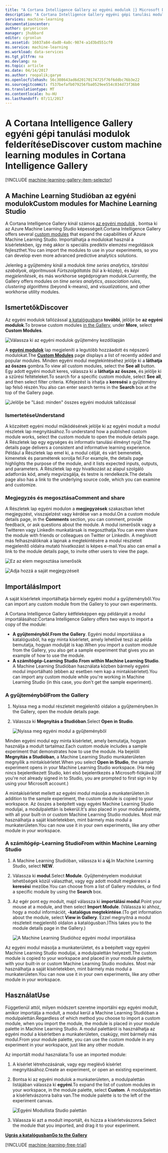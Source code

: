 ```yaml
---
title: "A Cortana Intelligence Gallery az egyéni modulok |} Microsoft Docs"
description: "A Cortana Intelligence Gallery egyéni gépi tanulási modulok felderítése."
services: machine-learning
documentationcenter: 
author: garyericson
manager: jhubbard
editor: cgronlun
ms.assetid: 16037a84-dad0-4a8c-9874-a1d3bd551cf0
ms.service: machine-learning
ms.workload: data-services
ms.tgt_pltfrm: na
ms.devlang: na
ms.topic: article
ms.date: 04/14/2017
ms.author: roopalik;garye
ms.openlocfilehash: 56c308643ad6d20170174725f76f6ddbc76b3e22
ms.sourcegitcommit: f537befafb079256fba0529ee554c034d73f36b0
ms.translationtype: MT
ms.contentlocale: hu-HU
ms.lasthandoff: 07/11/2017
---
```

# <a name="discover-custom-machine-learning-modules-in-cortana-intelligence-gallery"></a><span data-ttu-id="17f70-103">A Cortana Intelligence Gallery egyéni gépi tanulási modulok felderítése</span><span class="sxs-lookup"><span data-stu-id="17f70-103">Discover custom machine learning modules in Cortana Intelligence Gallery</span></span>
[!INCLUDE [machine-learning-gallery-item-selector](../../includes/machine-learning-gallery-item-selector.md)]

## <a name="custom-modules-for-machine-learning-studio"></a><span data-ttu-id="17f70-104">A Machine Learning Studióban az egyéni modulok</span><span class="sxs-lookup"><span data-stu-id="17f70-104">Custom modules for Machine Learning Studio</span></span>
<span data-ttu-id="17f70-105">A Cortana Intelligence Gallery kínál számos [az egyéni modulok](https://gallery.cortanaintelligence.com/customModules) , bontsa ki az Azure Machine Learning Studio képességeit.</span><span class="sxs-lookup"><span data-stu-id="17f70-105">Cortana Intelligence Gallery offers several [custom modules](https://gallery.cortanaintelligence.com/customModules) that expand the capabilities of Azure Machine Learning Studio.</span></span> <span data-ttu-id="17f70-106">Importálhatja a modulokat használ a kísérletekben, így még akkor is speciális prediktív elemzési megoldások fejleszthet.</span><span class="sxs-lookup"><span data-stu-id="17f70-106">You can import the modules to use in your experiments, so you can develop even more advanced predictive analytics solutions.</span></span>

<span data-ttu-id="17f70-107">Jelenleg a gyűjtemény kínál a modulok *time series analytics*, *társítási szabályok*, *algoritmusok Fürtszolgáltatás* (túl a k-közép), és  *képi megjelenítések*, és más workhorse segédprogram modulok.</span><span class="sxs-lookup"><span data-stu-id="17f70-107">Currently, the Gallery offers modules on *time series analytics*, *association rules*, *clustering algorithms* (beyond k-means), and *visualizations*, and other workhorse utility modules.</span></span>


## <a name="discover"></a><span data-ttu-id="17f70-108">Ismertetők</span><span class="sxs-lookup"><span data-stu-id="17f70-108">Discover</span></span>
<span data-ttu-id="17f70-109">Az egyéni modulok tallózással [a katalógusban](http://gallery.cortanaintelligence.com)a **további**, jelölje be **az egyéni modulok**.</span><span class="sxs-lookup"><span data-stu-id="17f70-109">To browse custom modules [in the Gallery](http://gallery.cortanaintelligence.com), under **More**, select **Custom Modules**.</span></span>

![Válassza ki az egyéni modulok gyűjtemény kezdőlapján](media/machine-learning-gallery-custom-modules/select-custom-modules-in-gallery.png)

<span data-ttu-id="17f70-111">A  **[egyéni modulok](https://gallery.cortanaintelligence.com/customModules)**  lap megjeleníti a legutóbb hozzáadott és népszerű modulokat.</span><span class="sxs-lookup"><span data-stu-id="17f70-111">The **[Custom Modules](https://gallery.cortanaintelligence.com/customModules)** page displays a list of recently added and popular modules.</span></span> <span data-ttu-id="17f70-112">Minden egyéni modul megtekintéséhez jelölje ki a **láthatja az összes** gombra.</span><span class="sxs-lookup"><span data-stu-id="17f70-112">To view all custom modules, select the **See all** button.</span></span> <span data-ttu-id="17f70-113">Egy adott egyéni modult keres, válassza ki a **láthatja az összes**, és jelölje ki a szűrési feltételeket.</span><span class="sxs-lookup"><span data-stu-id="17f70-113">To search for a specific custom module, select **See all**, and then select filter criteria.</span></span> <span data-ttu-id="17f70-114">Kifejezést is írhatja a **keresési** a gyűjtemény lap felső részén.</span><span class="sxs-lookup"><span data-stu-id="17f70-114">You also can enter search terms in the **Search** box at the top of the Gallery page.</span></span>

![Jelölje be "Lásd: minden" összes egyéni modulok tallózással](media/machine-learning-gallery-custom-modules/click-see-all-for-all-custom-modules.png)

### <a name="understand"></a><span data-ttu-id="17f70-116">Ismertetése</span><span class="sxs-lookup"><span data-stu-id="17f70-116">Understand</span></span>

<span data-ttu-id="17f70-117">A közzétett egyéni modul működésének jelölje ki az egyéni modult a modul részletek lap megnyitásához.</span><span class="sxs-lookup"><span data-stu-id="17f70-117">To understand how a published custom module works, select the custom module to open the module details page.</span></span> <span data-ttu-id="17f70-118">A Részletek lap egy egységes és informatív tanulási élményt nyújt.</span><span class="sxs-lookup"><span data-stu-id="17f70-118">The details page delivers a consistent and informative learning experience.</span></span> <span data-ttu-id="17f70-119">Például a Részletek lap emel ki, a modul célját, és várt bemenetek, kimenetek és paraméterek sorolja fel.</span><span class="sxs-lookup"><span data-stu-id="17f70-119">For example, the details page highlights the purpose of the module, and it lists expected inputs, outputs, and parameters.</span></span> <span data-ttu-id="17f70-120">A Részletek lap egy hivatkozást az alapul szolgáló adatforrás kód, amely megvizsgálja, és testre is rendelkezik.</span><span class="sxs-lookup"><span data-stu-id="17f70-120">The details page also has a link to the underlying source code, which you can examine and customize.</span></span>

### <a name="comment-and-share"></a><span data-ttu-id="17f70-121">Megjegyzés és megosztása</span><span class="sxs-lookup"><span data-stu-id="17f70-121">Comment and share</span></span>
<span data-ttu-id="17f70-122">A Részletek lap egyéni modulon a **megjegyzések** szakaszban lehet megjegyzést, visszajelzést vagy kérdése van a modul.</span><span class="sxs-lookup"><span data-stu-id="17f70-122">On a custom module details page, in the **Comments** section, you can comment, provide feedback, or ask questions about the module.</span></span> <span data-ttu-id="17f70-123">A modul ismerősök vagy a Twitteren vagy LinkedIn munkatársak is megoszthatja.</span><span class="sxs-lookup"><span data-stu-id="17f70-123">You can even share the module with friends or colleagues on Twitter or LinkedIn.</span></span> <span data-ttu-id="17f70-124">A meghívott más felhasználóknak a lapnak a megtekintésére a modul részleteit megjelenítő oldalra mutató hivatkozást is képes e-mail.</span><span class="sxs-lookup"><span data-stu-id="17f70-124">You also can email a link to the module details page, to invite other users to view the page.</span></span>

![Ez az elem megosztása ismerősök](media/machine-learning-gallery-how-to-use-contribute-publish/share-links.png)

![Adja hozzá a saját megjegyzéseit](media/machine-learning-gallery-how-to-use-contribute-publish/comments.png)

## <a name="import"></a><span data-ttu-id="17f70-127">Importálás</span><span class="sxs-lookup"><span data-stu-id="17f70-127">Import</span></span>
<span data-ttu-id="17f70-128">A saját kísérletek importálhatja bármely egyéni modul a gyűjteményből.</span><span class="sxs-lookup"><span data-stu-id="17f70-128">You can import any custom module from the Gallery to your own experiments.</span></span>

<span data-ttu-id="17f70-129">A Cortana Intelligence Gallery kétféleképpen egy példányát a modul importálásához:</span><span class="sxs-lookup"><span data-stu-id="17f70-129">Cortana Intelligence Gallery offers two ways to import a copy of the module:</span></span>

* <span data-ttu-id="17f70-130">**A gyűjteményből**.</span><span class="sxs-lookup"><span data-stu-id="17f70-130">**From the Gallery**.</span></span> <span data-ttu-id="17f70-131">Egyéni modul importálása a katalógusból, ha egy minta kísérletet, amely lehetővé teszi az példa bemutatja, hogyan modulját is kap.</span><span class="sxs-lookup"><span data-stu-id="17f70-131">When you import a custom module from the Gallery, you also get a sample experiment that gives you an example of how to use the module.</span></span>
* <span data-ttu-id="17f70-132">**A számítógép-Learning Studio**.</span><span class="sxs-lookup"><span data-stu-id="17f70-132">**From within Machine Learning Studio**.</span></span> <span data-ttu-id="17f70-133">A Machine Learning Studióban használata közben bármely egyéni modul importálható (ebben az esetben nem kap a mintakísérletet).</span><span class="sxs-lookup"><span data-stu-id="17f70-133">You can import any custom module while you're working in Machine Learning Studio (in this case, you don't get the sample experiment).</span></span>

### <a name="from-the-gallery"></a><span data-ttu-id="17f70-134">A gyűjteményből</span><span class="sxs-lookup"><span data-stu-id="17f70-134">From the Gallery</span></span>

1. <span data-ttu-id="17f70-135">Nyissa meg a modul részleteit megjelenítő oldalon a gyűjteményben.</span><span class="sxs-lookup"><span data-stu-id="17f70-135">In the Gallery, open the module details page.</span></span> 
2. <span data-ttu-id="17f70-136">Válassza ki **Megnyitás a Studióban**.</span><span class="sxs-lookup"><span data-stu-id="17f70-136">Select **Open in Studio**.</span></span>
   
    ![Nyissa meg egyéni modul a gyűjteményből](media/machine-learning-gallery-custom-modules/open-custom-module-from-gallery.png)
   
<span data-ttu-id="17f70-138">Minden egyéni modul egy minta kísérletet, amely bemutatja, hogyan használja a modult tartalmaz.</span><span class="sxs-lookup"><span data-stu-id="17f70-138">Each custom module includes a sample experiment that demonstrates how to use the module.</span></span> <span data-ttu-id="17f70-139">Ha bejelöli **Megnyitás a Studióban**, a Machine Learning Studio munkaterületen megnyílik a mintakísérletet.</span><span class="sxs-lookup"><span data-stu-id="17f70-139">When you select **Open in Studio**, the sample experiment opens in your Machine Learning Studio workspace.</span></span> <span data-ttu-id="17f70-140">(Ha még nincs bejelentkezett Studio, kéri első bejelentkezés a Microsoft-fiókjával.)</span><span class="sxs-lookup"><span data-stu-id="17f70-140">(If you're not already signed in to Studio, you are prompted to first sign in by using your Microsoft account.)</span></span>

<span data-ttu-id="17f70-141">A mintakísérletet mellett az egyéni modul másolja a munkaterületen.</span><span class="sxs-lookup"><span data-stu-id="17f70-141">In addition to the sample experiment, the custom module is copied to your workspace.</span></span> <span data-ttu-id="17f70-142">Az összes a beépített vagy egyéni Machine Learning Studio moduljai, a modulpalettán is bekerül.</span><span class="sxs-lookup"><span data-stu-id="17f70-142">It's also placed in your module palette, with all your built-in or custom Machine Learning Studio modules.</span></span> <span data-ttu-id="17f70-143">Most már használhatja a saját kísérletekben, mint bármely más modul a munkaterületen.</span><span class="sxs-lookup"><span data-stu-id="17f70-143">You can now use it in your own experiments, like any other module in your workspace.</span></span>

### <a name="from-within-machine-learning-studio"></a><span data-ttu-id="17f70-144">A számítógép-Learning Studio</span><span class="sxs-lookup"><span data-stu-id="17f70-144">From within Machine Learning Studio</span></span>

1. <span data-ttu-id="17f70-145">A Machine Learning Studióban, válassza ki a **új**.</span><span class="sxs-lookup"><span data-stu-id="17f70-145">In Machine Learning Studio, select **NEW**.</span></span>
2. <span data-ttu-id="17f70-146">Válassza ki **modul**.</span><span class="sxs-lookup"><span data-stu-id="17f70-146">Select **Module**.</span></span> <span data-ttu-id="17f70-147">Gyűjteményelem modulokat lehetőségek közül választhat, vagy egy adott modult megkeresni a **keresési** mezőbe.</span><span class="sxs-lookup"><span data-stu-id="17f70-147">You can choose from a list of Gallery modules, or find a specific module by using the **Search** box.</span></span>
3. <span data-ttu-id="17f70-148">Az egér pont egy modult, majd válassza ki **importálási modul**.</span><span class="sxs-lookup"><span data-stu-id="17f70-148">Point your mouse at a module, and then select **Import Module**.</span></span> <span data-ttu-id="17f70-149">(Válassza ki ahhoz, hogy a modul információt, **-katalógus megtekintése**.</span><span class="sxs-lookup"><span data-stu-id="17f70-149">(To get information about the module, select **View in Gallery**.</span></span> <span data-ttu-id="17f70-150">Ezzel megnyitná a modul részleteit megjelenítő oldalon a katalógusban.)</span><span class="sxs-lookup"><span data-stu-id="17f70-150">This takes you to the module details page in the Gallery.)</span></span>
   
    ![A Machine Learning Studióhoz egyéni modul importálása](media/machine-learning-gallery-custom-modules/add-custom-module-in-studio.png)

<span data-ttu-id="17f70-152">Az egyéni modul másolja a munkaterületet, és a beépített vagy egyéni Machine Learning Studio moduljai, a modulpalettán helyezett.</span><span class="sxs-lookup"><span data-stu-id="17f70-152">The custom module is copied to your workspace and placed in your module palette, with your built-in or custom Machine Learning Studio modules.</span></span> <span data-ttu-id="17f70-153">Most már használhatja a saját kísérletekben, mint bármely más modul a munkaterületen.</span><span class="sxs-lookup"><span data-stu-id="17f70-153">You can now use it in your own experiments, like any other module in your workspace.</span></span>

## <a name="use"></a><span data-ttu-id="17f70-154">Használat</span><span class="sxs-lookup"><span data-stu-id="17f70-154">Use</span></span>

<span data-ttu-id="17f70-155">Függetlenül attól, milyen módszert szeretne importálni egy egyéni modult, amikor importálja a modult, a modul kerül a Machine Learning Studióban a modulpalettán.</span><span class="sxs-lookup"><span data-stu-id="17f70-155">Regardless of which method you choose to import a custom module, when you import the module, the module is placed in your module palette in Machine Learning Studio.</span></span> <span data-ttu-id="17f70-156">A modul palettáról is használhatja az egyéni modul a kísérletben a munkaterületen, csakúgy, mint bármely más modul.</span><span class="sxs-lookup"><span data-stu-id="17f70-156">From your module palette, you can use the custom module in any experiment in your workspace, just like any other module.</span></span>

<span data-ttu-id="17f70-157">Az importált modul használata:</span><span class="sxs-lookup"><span data-stu-id="17f70-157">To use an imported module:</span></span>

1. <span data-ttu-id="17f70-158">A kísérlet létrehozásának, vagy egy meglévő kísérlet megnyitásához.</span><span class="sxs-lookup"><span data-stu-id="17f70-158">Create an experiment, or open an existing experiment.</span></span>
2. <span data-ttu-id="17f70-159">Bontsa ki az egyéni modulok a munkaterületen, a modulpalettán listájában válassza ki **egyéni**.</span><span class="sxs-lookup"><span data-stu-id="17f70-159">To expand the list of custom modules in your workspace, in the module palette, select **Custom**.</span></span> <span data-ttu-id="17f70-160">A modulpalettán a kísérletvászonra balra van.</span><span class="sxs-lookup"><span data-stu-id="17f70-160">The module palette is to the left of the experiment canvas.</span></span>
   
    ![Egyéni Modullista Studio palettán](media/machine-learning-gallery-custom-modules/custom-module-in-studio-palette.png)
3. <span data-ttu-id="17f70-162">Válassza ki azt a modult importált, és húzza a kísérletvászonra.</span><span class="sxs-lookup"><span data-stu-id="17f70-162">Select the module that you imported, and drag it to your experiment.</span></span>


<span data-ttu-id="17f70-163">**[Ugrás a katalógusban](http://gallery.cortanaintelligence.com)**</span><span class="sxs-lookup"><span data-stu-id="17f70-163">**[Go to the Gallery](http://gallery.cortanaintelligence.com)**</span></span>

[!INCLUDE [machine-learning-free-trial](../../includes/machine-learning-free-trial.md)]

